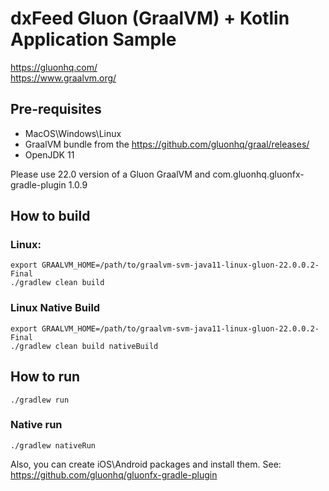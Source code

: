 # dxFeed Gluon (GraalVM) + Kotlin Application Sample

https://gluonhq.com/  
https://www.graalvm.org/

## Pre-requisites

- MacOS\Windows\Linux
- GraalVM bundle from the https://github.com/gluonhq/graal/releases/
- OpenJDK 11

Please use 22.0 version of a Gluon GraalVM and com.gluonhq.gluonfx-gradle-plugin 1.0.9

## How to build

### Linux:

```shell
export GRAALVM_HOME=/path/to/graalvm-svm-java11-linux-gluon-22.0.0.2-Final
./gradlew clean build
```

### Linux Native Build

```shell
export GRAALVM_HOME=/path/to/graalvm-svm-java11-linux-gluon-22.0.0.2-Final
./gradlew clean build nativeBuild
```

## How to run

```
./gradlew run
```

### Native run

```
./gradlew nativeRun
```

Also, you can create iOS\Android packages and install them.
See: https://github.com/gluonhq/gluonfx-gradle-plugin
